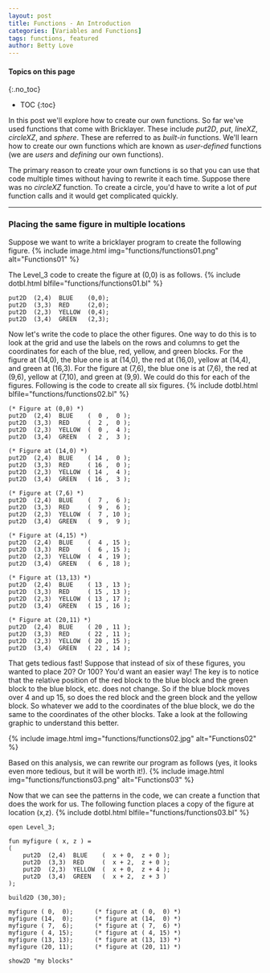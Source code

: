 ```yaml
---
layout: post
title: Functions - An Introduction
categories: [Variables and Functions]
tags: functions, featured
author: Betty Love
---
```


#### Topics on this page
{:.no_toc}
* TOC
{:toc}

In this post we'll explore how to create our own functions. So far we've used functions that come with Bricklayer.  These include _put2D_, _put_, _lineXZ_, _circleXZ_, and _sphere_. These are referred to as _built-in_ functions.  We'll learn how to create our own functions which are known as _user-defined_ functions (we are _users_ and _defining_ our own functions).

The primary reason to create your own functions is so that you can use that code multiple times without having to rewrite it each time.  Suppose there was no _circleXZ_ function. To create a circle, you'd have to write a lot of _put_ function calls and it would get complicated quickly. 

***

### Placing the same figure in multiple locations

Suppose we want to write a bricklayer program to create the following figure.
{% include image.html img="functions/functions01.png"  alt="Functions01"  %}

The Level_3 code to create the figure at (0,0) is as follows.
{% include dotbl.html blfile="functions/functions01.bl"  %}
```
put2D  (2,4)  BLUE    (0,0);
put2D  (3,3)  RED     (2,0);
put2D  (2,3)  YELLOW  (0,4);
put2D  (3,4)  GREEN   (2,3);
```

Now let's write the code to place the other figures.  One way to do this is to look at the grid and use the labels on the rows and columns to get the coordinates for each of the blue, red, yellow, and green blocks.  For the figure at (14,0), the blue one is at (14,0), the red at (16,0), yellow at (14,4), and green at (16,3). For the figure at (7,6), the blue one is at (7,6), the red at (9,6), yellow at (7,10), and green at (9,9).  We could do this for each of the figures.  Following is the code to create all six figures.
 {% include dotbl.html blfile="functions/functions02.bl"  %}


```
(* Figure at (0,0) *)
put2D  (2,4)  BLUE    (  0 ,  0 );
put2D  (3,3)  RED     (  2 ,  0 );
put2D  (2,3)  YELLOW  (  0 ,  4 );
put2D  (3,4)  GREEN   (  2 ,  3 );

(* Figure at (14,0) *)
put2D  (2,4)  BLUE    ( 14 ,  0 );
put2D  (3,3)  RED     ( 16 ,  0 );
put2D  (2,3)  YELLOW  ( 14 ,  4 );
put2D  (3,4)  GREEN   ( 16 ,  3 );

(* Figure at (7,6) *)
put2D  (2,4)  BLUE    (  7 ,  6 );
put2D  (3,3)  RED     (  9 ,  6 );
put2D  (2,3)  YELLOW  (  7 , 10 );
put2D  (3,4)  GREEN   (  9 ,  9 );

(* Figure at (4,15) *)
put2D  (2,4)  BLUE    (  4 , 15 );
put2D  (3,3)  RED     (  6 , 15 );
put2D  (2,3)  YELLOW  (  4 , 19 );
put2D  (3,4)  GREEN   (  6 , 18 );

(* Figure at (13,13) *)
put2D  (2,4)  BLUE    ( 13 , 13 );
put2D  (3,3)  RED     ( 15 , 13 );
put2D  (2,3)  YELLOW  ( 13 , 17 );
put2D  (3,4)  GREEN   ( 15 , 16 );

(* Figure at (20,11) *)
put2D  (2,4)  BLUE    ( 20 , 11 );
put2D  (3,3)  RED     ( 22 , 11 );
put2D  (2,3)  YELLOW  ( 20 , 15 );
put2D  (3,4)  GREEN   ( 22 , 14 );
```

That gets tedious fast!  Suppose that instead of six of these figures, you wanted to place 20? Or 100? You'd want an easier way!  The key is to notice that the relative position of the red block to the blue block and the green block to the blue block, etc. does not change.  So if the blue block moves over 4 and up 15, so does the red block and the green block and the yellow block.  So whatever we add to the coordinates of the blue block, we do the same to the coordinates of the other blocks.  Take a look at the following graphic to understand this better.

{% include image.html img="functions/functions02.jpg"  alt="Functions02"  %}

Based on this analysis, we can rewrite our program as follows (yes, it looks even more tedious, but it will be worth it!).
{% include image.html img="functions/functions03.png"  alt="Functions03"  %}

Now that we can see the patterns in the code, we can create a function that does the work for us.  The following function places a copy of the figure at location (x,z).
 {% include dotbl.html blfile="functions/functions03.bl"  %}

```
open Level_3;

fun myfigure ( x, z ) =
(
    put2D  (2,4)  BLUE    (  x + 0,  z + 0 );
    put2D  (3,3)  RED     (  x + 2,  z + 0 );
    put2D  (2,3)  YELLOW  (  x + 0,  z + 4 );
    put2D  (3,4)  GREEN   (  x + 2,  z + 3 )
);
 
build2D (30,30);

myfigure ( 0,  0);      (* figure at ( 0,  0) *)
myfigure (14,  0);      (* figure at (14,  0) *)
myfigure ( 7,  6);      (* figure at ( 7,  6) *)
myfigure ( 4, 15);      (* figure at ( 4, 15) *)
myfigure (13, 13);      (* figure at (13, 13) *)
myfigure (20, 11);      (* figure at (20, 11) *)

show2D "my blocks"
```